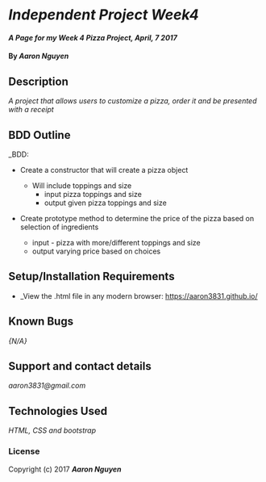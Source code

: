 # _Independent Project Week4_

#### _A Page for my Week 4 Pizza Project, April, 7 2017_

#### By _**Aaron Nguyen**_

## Description

_A project that allows users to customize a pizza, order it and be presented with a receipt_

## BDD Outline

_BDD:

  - Create a constructor that will create a pizza object
    - Will include toppings and size
      - input pizza toppings and size
      - output given pizza toppings and size

  - Create prototype method to determine the price of the pizza based on selection of ingredients
    - input - pizza with more/different toppings and size
    - output varying price based on choices

## Setup/Installation Requirements

* _View the .html file in any modern browser: https://aaron3831.github.io/

## Known Bugs

_{N/A}_

## Support and contact details

_aaron3831@gmail.com_

## Technologies Used

_HTML, CSS and bootstrap_

### License

Copyright (c) 2017 **_Aaron Nguyen_**
